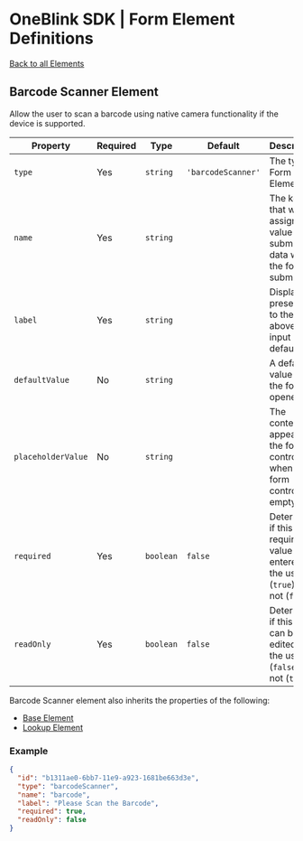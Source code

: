 # OneBlink SDK | Form Element Definitions

[Back to all Elements](./README.md)

## Barcode Scanner Element

Allow the user to scan a barcode using native camera functionality if the device is supported.

| Property           | Required | Type      | Default            | Description                                                                              |
| ------------------ | -------- | --------- | ------------------ | ---------------------------------------------------------------------------------------- |
| `type`             | Yes      | `string`  | `'barcodeScanner'` | The type of Form Element.                                                                |
| `name`             | Yes      | `string`  |                    | The key that will be assigned a value in the submission data when the form is submitted. |
| `label`            | Yes      | `string`  |                    | Display text presented to the user above the input by default.                           |
| `defaultValue`     | No       | `string`  |                    | A default value when the form is opened.                                                 |
| `placeholderValue` | No       | `string`  |                    | The content to appear in the form control when the form control is empty.                |
| `required`         | Yes      | `boolean` | `false`            | Determine if this input requires a value entered by the user (`true`) or not (`false`).  |
| `readOnly`         | Yes      | `boolean` | `false`            | Determine if this input can be edited by the user (`false`) or not (`true`).             |

Barcode Scanner element also inherits the properties of the following:

- [Base Element](./base-element.md)
- [Lookup Element](./lookup-element.md)

### Example

```JSON
{
  "id": "b1311ae0-6bb7-11e9-a923-1681be663d3e",
  "type": "barcodeScanner",
  "name": "barcode",
  "label": "Please Scan the Barcode",
  "required": true,
  "readOnly": false
}
```
